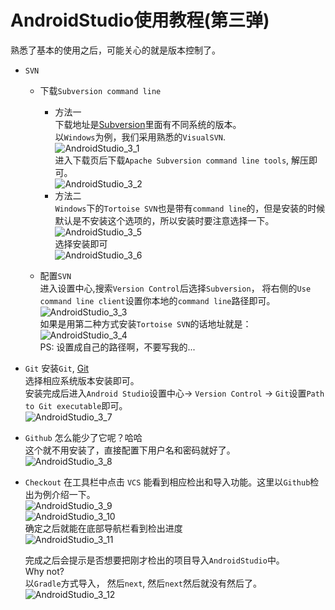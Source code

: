 AndroidStudio使用教程(第三弹)
===

熟悉了基本的使用之后，可能关心的就是版本控制了。

- `SVN`               
    - 下载`Subversion command line`              
		- 方法一                
	        下载地址是[Subversion](http://subversion.apache.org/packages.html)里面有不同系统的版本。             
	        以`Windows`为例，我们采用熟悉的`VisualSVN`.                    
	        ![AndroidStudio_3_1](https://gitee.com/xj36/chart-bed-test/raw/master/static/AndroidStudio_3_1.png)	                     
	        进入下载页后下载`Apache Subversion command line tools`, 解压即可。             
		    ![AndroidStudio_3_2](https://gitee.com/xj36/chart-bed-test/raw/master/static/AndroidStudio_3_2.png)        
        - 方法二                                   
	      `Windows`下的`Tortoise SVN`也是带有`command line`的，但是安装的时候默认是不安装这个选项的，所以安装时要注意选择一下。                  
		  ![AndroidStudio_3_5](https://gitee.com/xj36/chart-bed-test/raw/master/static/AndroidStudio_3_5.png)                 
			选择安装即可                         
			![AndroidStudio_3_6](https://gitee.com/xj36/chart-bed-test/raw/master/static/AndroidStudio_3_6.png)             
		
	- 配置`SVN`                      
	    进入设置中心,搜索`Version Control`后选择`Subversion`， 将右侧的`Use command line client`设置你本地的`command line`路径即可。             
		![AndroidStudio_3_3](https://gitee.com/xj36/chart-bed-test/raw/master/static/AndroidStudio_3_3.png)             	
		如果是用第二种方式安装`Tortoise SVN`的话地址就是：                   
		![AndroidStudio_3_4](https://gitee.com/xj36/chart-bed-test/raw/master/static/AndroidStudio_3_4.png)               
		PS: 设置成自己的路径啊，不要写我的...               
	
- `Git`
	安装`Git`, [Git](http://git-scm.com/)             
	选择相应系统版本安装即可。                   
	安装完成后进入`Android Studio`设置中心-> `Version Control` -> `Git`设置`Path to Git executable`即可。                 
	![AndroidStudio_3_7](https://gitee.com/xj36/chart-bed-test/raw/master/static/AndroidStudio_3_7.png)           

- `Github`
    怎么能少了它呢？哈哈              
	这个就不用安装了，直接配置下用户名和密码就好了。                    
	![AndroidStudio_3_8](https://gitee.com/xj36/chart-bed-test/raw/master/static/AndroidStudio_3_8.png)          	
	
- `Checkout`
    在工具栏中点击 `VCS` 能看到相应检出和导入功能。这里以`Github`检出为例介绍一下。                   
	![AndroidStudio_3_9](https://gitee.com/xj36/chart-bed-test/raw/master/static/AndroidStudio_3_9.png)	           
	![AndroidStudio_3_10](https://gitee.com/xj36/chart-bed-test/raw/master/static/AndroidStudio_3_10.png)     
	确定之后就能在底部导航栏看到检出进度                    
	![AndroidStudio_3_11](https://gitee.com/xj36/chart-bed-test/raw/master/static/AndroidStudio_3_11.png)             
	
	完成之后会提示是否想要把刚才检出的项目导入`AndroidStudio`中。                  
	Why not?                         
	以`Gradle`方式导入， 然后`next`, 然后`next`然后就没有然后了。                     
	![AndroidStudio_3_12](https://gitee.com/xj36/chart-bed-test/raw/master/static/AndroidStudio_3_12.png)                                 
		


